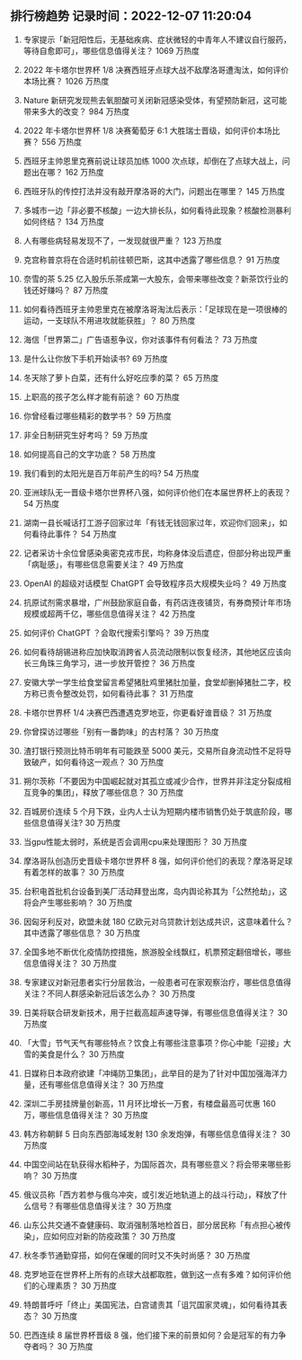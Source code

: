 
## 排行榜趋势 记录时间：2022-12-07 11:20:04
  
  1. 专家提示「新冠阳性后，无基础疾病、症状微轻的中青年人不建议自行服药，等待自愈即可」，哪些信息值得关注？ 1069 万热度
    
  2. 2022 年卡塔尔世界杯 1/8 决赛西班牙点球大战不敌摩洛哥遭淘汰，如何评价本场比赛？ 1026 万热度
    
  3. Nature 新研究发现熊去氧胆酸可关闭新冠感染受体，有望预防新冠，这可能带来多大的改变？ 984 万热度
    
  4. 2022 年卡塔尔世界杯 1/8 决赛葡萄牙 6:1 大胜瑞士晋级，如何评价本场比赛？ 556 万热度
    
  5. 西班牙主帅恩里克赛前说让球员加练 1000 次点球，却倒在了点球大战上，问题出在哪？ 162 万热度
    
  6. 西班牙队的传控打法并没有敲开摩洛哥的大门，问题出在哪里？ 145 万热度
    
  7. 多城市一边「非必要不核酸」一边大排长队，如何看待此现象？核酸检测暴利如何终结？ 134 万热度
    
  8. 人有哪些病轻易发现不了，一发现就很严重？ 123 万热度
    
  9. 克宫称普京将在合适时机前往顿巴斯，这其中透露了哪些信息？ 91 万热度
    
  10. 奈雪的茶 5.25 亿入股乐乐茶成第一大股东，会带来哪些改变？新茶饮行业的钱还好赚吗？ 87 万热度
    
  11. 如何看待西班牙主帅恩里克在被摩洛哥淘汰后表示：「足球现在是一项很棒的运动，一支球队不用进攻就能获胜」？ 80 万热度
    
  12. 海信「世界第二」广告语惹争议，你对该事件有何看法？ 73 万热度
    
  13. 是什么让你放下手机开始读书? 69 万热度
    
  14. 冬天除了萝卜白菜，还有什么好吃应季的菜？ 65 万热度
    
  15. 上职高的孩子怎么样才能有前途？ 60 万热度
    
  16. 你曾经看过哪些精彩的数学书？ 59 万热度
    
  17. 非全日制研究生好考吗？ 59 万热度
    
  18. 如何提高自己的文字功底？ 58 万热度
    
  19. 我们看到的太阳光是百万年前产生的吗? 54 万热度
    
  20. 亚洲球队无一晋级卡塔尔世界杯八强，如何评价他们在本届世界杯上的表现？ 54 万热度
    
  21. 湖南一县长喊话打工游子回家过年「有钱无钱回家过年，欢迎你们回来」，如何看待此事件？ 54 万热度
    
  22. 记者采访十余位曾感染奥密克戎市民，均称身体没后遗症，但部分称出现严重「病耻感」，有哪些信息需要关注？ 49 万热度
    
  23. OpenAI 的超级对话模型 ChatGPT 会导致程序员大规模失业吗？ 49 万热度
    
  24. 抗原试剂需求暴增，广州鼓励家庭自备，有药店连夜铺货，有券商预计年市场规模或超两千亿，哪些信息值得关注？ 42 万热度
    
  25. 如何评价 ChatGPT ？会取代搜索引擎吗？ 39 万热度
    
  26. 如何看待胡锡进称应加快取消跨省人员流动限制以恢复经济，其他地区应该向长三角珠三角学习，进一步放开管控？ 36 万热度
    
  27. 安徽大学一学生给食堂留言希望猪肚鸡里猪肚加量，食堂却删掉猪肚二字，校方称已责令整改处罚，如何看待此事？ 31 万热度
    
  28. 卡塔尔世界杯 1/4 决赛巴西遭遇克罗地亚，你更看好谁晋级？ 31 万热度
    
  29. 你曾探访过哪些「别有一番韵味」的古村落？ 30 万热度
    
  30. 渣打银行预测比特币明年有可能跌至 5000 美元，交易所自身流动性不足将导致破产，如何看待这一观点？ 30 万热度
    
  31. 朔尔茨称「不要因为中国崛起就对其孤立或减少合作，世界并非注定分裂成相互竞争的集团」，释放了哪些信息？ 30 万热度
    
  32. 百城房价连续 5 个月下跌，业内人士认为短期内楼市销售仍处于筑底阶段，哪些信息值得关注? 30 万热度
    
  33. 当gpu性能太弱时，系统是否会调用cpu来处理图形？ 30 万热度
    
  34. 摩洛哥队创造历史晋级卡塔尔世界杯 8 强，如何评价他们的表现？摩洛哥足球有着怎样的故事？ 30 万热度
    
  35. 台积电首批机台设备到美厂活动拜登出席，岛内舆论称其为「公然抢劫」，这将会产生哪些影响？ 30 万热度
    
  36. 因匈牙利反对，欧盟未就 180 亿欧元对乌贷款计划达成共识，这意味着什么？其中透露了哪些信息？ 30 万热度
    
  37. 全国多地不断优化疫情防控措施，旅游股全线飘红，机票预定翻倍增长，哪些信息值得关注？ 30 万热度
    
  38. 专家建议对新冠患者实行分层救治，一般患者可在家观察治疗，哪些信息值得关注？不同人群感染新冠后该怎么办？ 30 万热度
    
  39. 日美将联合研发新技术，用于拦截高超声速导弹，有哪些信息值得关注？ 30 万热度
    
  40. 「大雪」节气天气有哪些特点？饮食上有哪些注意事项？你心中能「迎接」大雪的美食是什么？ 30 万热度
    
  41. 日媒称日本政府欲建「冲绳防卫集团」，此举目的是为了针对中国加强海洋力量，还有哪些信息值得关注？ 30 万热度
    
  42. 深圳二手房挂牌量创新高，11 月环比增长一万套，有楼盘最高可优惠 160 万，哪些信息值得关注？ 30 万热度
    
  43. 韩方称朝鲜 5 日向东西部海域发射 130 余发炮弹，有哪些信息值得关注？ 30 万热度
    
  44. 中国空间站在轨获得水稻种子，为国际首次，具有哪些意义？将会带来哪些影响？ 30 万热度
    
  45. 俄议员称「西方若参与俄乌冲突，或引发近地轨道上的战斗行动」，释放了什么信号？有哪些信息值得关注？ 30 万热度
    
  46. 山东公共交通不查健康码、取消强制落地检首日，部分居民称「有点担心被传染」，应如何应对新的防疫政策？ 30 万热度
    
  47. 秋冬季节通勤穿搭，如何在保暖的同时又不失时尚感？ 30 万热度
    
  48. 克罗地亚在世界杯上所有的点球大战都取胜，做到这一点有多难？如何评价他们的心理素质？ 30 万热度
    
  49. 特朗普呼吁「终止」美国宪法，白宫谴责其「诅咒国家灵魂」，如何看待其表态？ 30 万热度
    
  50. 巴西连续 8 届世界杯晋级 8 强，他们接下来的前景如何？会是冠军的有力争夺者吗？ 30 万热度
    
